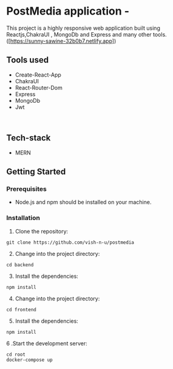 # PostMedia application - 
This project is a highly responsive  web application built using Reactjs,ChakraUI , MongoDb and Express and many other tools.([https://sunny-sawine-32b0b7.netlify.app])




## Tools used
- Create-React-App
- ChakraUI
- React-Router-Dom
- Express
- MongoDb
- Jwt


<br/>


## Tech-stack
- MERN

  





## Getting Started

### Prerequisites

- Node.js and npm should be installed on your machine.

### Installation

1. Clone the repository:
  ```shell
git clone https://github.com/vish-n-u/postmedia
```

2. Change into the project directory:
```shell
cd backend
```

3. Install the dependencies:
```shell
npm install
```
4. Change into the project directory:
```shell
cd frontend
```

5. Install the dependencies:
```shell
npm install
```

6 .Start the development server:
```shell
cd root
docker-compose up   
```
